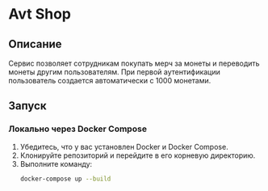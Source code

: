 # Avt Shop

## Описание
Сервис позволяет сотрудникам покупать мерч за монеты и переводить монеты другим пользователям. При первой аутентификации пользователь создается автоматически с 1000 монетами.

## Запуск

### Локально через Docker Compose

1. Убедитесь, что у вас установлен Docker и Docker Compose.
2. Клонируйте репозиторий и перейдите в его корневую директорию.
3. Выполните команду:
   ```bash
   docker-compose up --build
   ```
